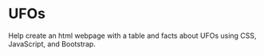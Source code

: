 # UFOs
Help create an html webpage with a table and facts about UFOs using CSS, JavaScript, and Bootstrap.

